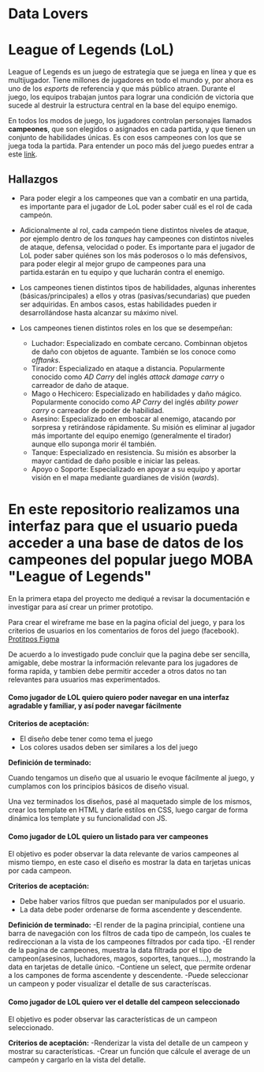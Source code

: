 # Data Lovers

# League of Legends (LoL)

League of Legends es un juego de estrategia que se juega en línea y que es
multijugador. Tiene millones de jugadores en todo el mundo y, por ahora es uno
de los _esports_ de referencia y que más público atraen.
Durante el juego, los equipos trabajan juntos para lograr una
condición de victoria que sucede al destruir la estructura central en la base
del equipo enemigo.

En todos los modos de juego, los jugadores controlan
personajes llamados **campeones**, que son elegidos o asignados en cada partida,
y que tienen un conjunto de habilidades únicas. Es con esos campeones con los
que se juega toda la partida. Para entender un poco más del juego puedes entrar
a este [link](https://www.redbull.com/es-es/5-consejos-empezar-jugar-league-of-legends#targetText=Lo%20primero%20que%20tienes%20que,donde%20lucha%20cinco%20contra%20cinco).

## Hallazgos

* Para poder elegir a los campeones que van a combatir en una partida, es
  importante para el jugador de LoL poder saber cuál es el rol de cada campeón.
* Adicionalmente al rol, cada campeón tiene distintos niveles de ataque, por
  ejemplo dentro de los _tanques_ hay campeones con distintos niveles de ataque,
  defensa, velocidad o poder. Es importante para el jugador de LoL poder saber
  quiénes son los más poderosos o lo más defensivos, para poder elegir al mejor
  grupo de campeones para una partida.estarán
  en tu equipo y que lucharán contra el enemigo.
* Los campeones tienen distintos tipos de habilidades, algunas inherentes
  (básicas/principales) a ellos y otras (pasivas/secundarias) que pueden ser
  adquiridas. En ambos casos, estas habilidades pueden ir desarrollándose hasta
  alcanzar su máximo nivel.
* Los campeones tienen distintos roles en los que se desempeñan:

  - Luchador: Especializado en combate cercano. Combinnan objetos de daño con
    objetos de aguante. También se los conoce como _offtanks_.
  - Tirador: Especializado en ataque a distancia. Popularmente conocido como
    _AD Carry_ del inglés _attack damage carry_ o carreador de daño de ataque.
  - Mago o Hechicero: Especializado en habilidades y daño mágico. Popularmente
    conocido como _AP Carry_ del inglés _ability power carry_ o carreador de
    poder de habilidad.
  - Asesino: Especializado en emboscar al enemigo, atacando por sorpresa y
    retirándose rápidamente. Su misión es eliminar al jugador más importante del
    equipo enemigo (generalmente el tirador) aunque ello suponga morir él
    también.
  - Tanque: Especializado en resistencia. Su misión es absorber la mayor
    cantidad de daño posible e iniciar las peleas.
  - Apoyo o Soporte: Especializado en apoyar a su equipo y aportar visión en el
    mapa mediante guardianes de visión (_wards_).

# En este repositorio realizamos una interfaz para que el usuario pueda acceder a una base de datos de los campeones del popular juego MOBA "League of Legends"

En la primera etapa del proyecto me dediqué a revisar la documentación e investigar para así crear un primer prototipo.

Para crear el wireframe me base en la pagina oficial del juego, y para los criterios de usuarios en los comentarios de foros del juego (facebook).
[Protitpos Figma](https://www.figma.com/file/gxCEhyp29jhMQXTKlFcNjK/LOL-DATA-LOVERS?node-id=0%3A1&t=fx7mvI94WnFML9iI-0 "Prototipos Figma")

De acuerdo a lo investigado pude concluir que la pagina debe ser sencilla, amigable, debe mostrar la información relevante para los jugadores de forma rapida, y tambien debe permitir acceder a otros datos no tan relevantes para usuarios mas experimentados.

#### Como jugador de LOL quiero quiero poder navegar en una interfaz agradable y familiar, y así poder navegar fácilmente

**Criterios de aceptación:**
- El diseño debe tener como tema el juego
- Los colores usados deben ser similares a los del juego

**Definición de terminado:**

Cuando tengamos un diseño que al usuario le evoque fácilmente al juego, y cumplamos con los principios básicos de diseño visual.

Una vez terminados los diseños, pasé al maquetado simple de los mismos,  crear los template en HTML y  darle estilos en CSS, luego cargar de forma dinámica los template y su funcionalidad con JS. 

#### Como jugador de LOL quiero un listado para ver campeones

El objetivo es poder observar la data relevante de varios campeones al mismo tiempo, en este caso el diseño es mostrar la data en tarjetas unicas por cada campeon. 

**Criterios de aceptación:**
- Debe haber varios filtros que puedan ser manipulados por el usuario.
- La data debe poder ordenarse de forma ascendente y descendente.

**Definición de terminado:**
-El render de la pagina principial, contiene una barra de navegación con los filtros de cada tipo de campeón, los cuales te redireccionan a la vista de los campeones filtrados por cada tipo. 
-El render de la pagina de campeones, muestra la data filtrada por el tipo de campeon(asesinos, luchadores, magos, soportes, tanques....), mostrando la data en tarjetas de detalle único.
-Contiene un select, que permite ordenar a los campones de forma ascendente y descendente.
-Puede seleccionar un campeon y poder visualizar el detalle de sus caracteríscas. 

#### Como jugador de LOL quiero ver el detalle del campeon seleccionado

El objetivo es poder observar las características de un campeon seleccionado.

**Criterios de aceptación:**
-Renderizar la vista del detalle de un campeon y mostrar su características.
-Crear un función que cálcule el average de un campeón y cargarlo en la vista del detalle. 
